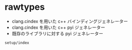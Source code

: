 # rawtypes

* clang.cindex を用いた c++ バインディングジェネレーター
* clang.cindex を用いた c++ pyi ジェネレーター
* 既存のライブラリに対する pyi ジェネレーター


```{toctree}
setup/index
```
